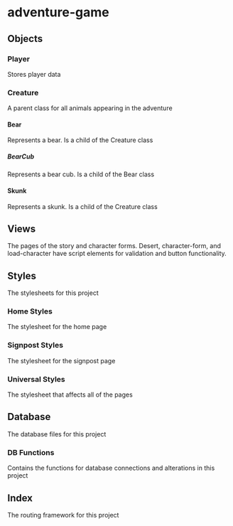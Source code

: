 # adventure-game
## Objects
### Player
Stores player data
### Creature
A parent class for all animals appearing in the adventure
#### Bear
Represents a bear. Is a child of the Creature class
##### BearCub
Represents a bear cub. Is a child of the Bear class
#### Skunk
Represents a skunk. Is a child of the Creature class
## Views
The pages of the story and character forms. Desert, character-form, and load-character have script elements for validation and button functionality.
## Styles
The stylesheets for this project
### Home Styles
The stylesheet for the home page
### Signpost Styles
The stylesheet for the signpost page
### Universal Styles
The stylesheet that affects all of the pages
## Database
The database files for this project
### DB Functions
Contains the functions for database connections and alterations in this project
## Index
The routing framework for this project
